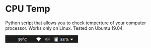 # CPU Temp
Python script that allows you to check temperture of your computer processor.
Works only on Linux.
Tested on Ubuntu 19.04.

![](https://raw.githubusercontent.com/TheZodiaCC/CPU-Temp/master/cpu-temp.png)
